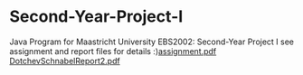 # Second-Year-Project-I
Java Program for Maastricht University EBS2002: Second-Year Project I
see assignment and report files for details :)[assignment.pdf](https://github.com/tobias-schnabel/Second-Year-Project-I/files/8335831/assignment.pdf)
[DotchevSchnabelReport2.pdf](https://github.com/tobias-schnabel/Second-Year-Project-I/files/8335832/DotchevSchnabelReport2.pdf)

